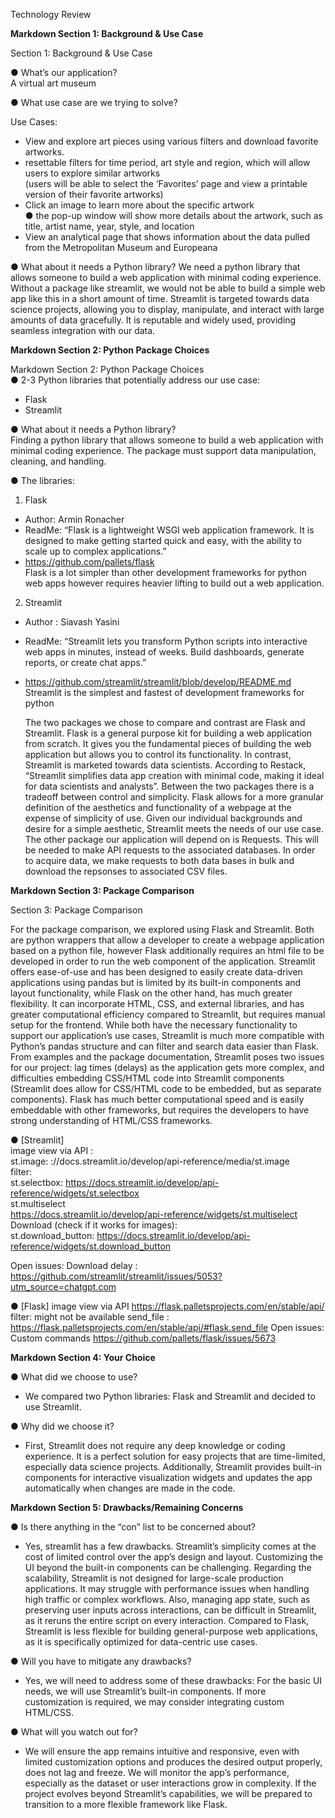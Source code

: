 Technology Review

**Markdown Section 1: Background & Use Case**

Section 1: Background & Use Case  

● What’s our application?  
	A virtual art museum 

● What use case are we trying to solve?

Use Cases: 

- View and explore art pieces using various filters and download favorite artworks.
- resettable filters for time period, art style and region, which will allow users to explore similar artworks  
(users will be able to select the ‘Favorites’ page and view a printable version of their favorite artworks)  
- Click an image to learn more about the specific artwork  
    ● the  pop-up window will show more details about the artwork, such as title, artist  name, year, style, and location  
- View an analytical page that shows information about the data pulled from the Metropolitan Museum and Europeana

● What about it needs a Python library?
  We need a python library that allows someone to build a web application with minimal coding experience. Without a package like streamlit, we would not be able to build a simple web app like this in a short amount of time.
Streamlit is targeted towards data science projects, allowing you to display, manipulate, and interact with large amounts of data gracefully. It is reputable and widely used, providing seamless integration with our data. 

**Markdown Section 2: Python Package Choices**

Markdown Section 2: Python Package Choices  
● 2-3 Python libraries that potentially address our use case:  
- Flask  
- Streamlit  

● What about it needs a Python library?  
Finding a python library that allows someone to build a web application with minimal coding experience. The package must support data manipulation, cleaning, and handling.

● The libraries: 

1) Flask
- Author: Armin Ronacher 
- ReadMe: “Flask is a lightweight WSGI web application framework. It is designed to make getting started quick and easy, with the ability to scale up to complex  applications.”  
- https://github.com/pallets/flask  
Flask is a lot simpler than other development frameworks for python web apps however requires heavier lifting to build out a web application.  

2) Streamlit  
- Author :  Siavash Yasini
- ReadMe: “Streamlit lets you transform Python scripts into interactive web apps in   minutes, instead of weeks. Build dashboards, generate reports, or create chat apps.”  
- https://github.com/streamlit/streamlit/blob/develop/README.md  
Streamlit is the simplest and fastest of development frameworks for python  

  The two packages we chose to compare and contrast are Flask and Streamlit. Flask  is a general purpose kit for building a web application from scratch. It gives you the fundamental 
pieces of building the web application but allows you to control its functionality. In contrast, Streamlit is marketed towards data scientists. According to Restack, “Streamlit simplifies
data app creation with minimal code, making it ideal for data scientists and analysts”. Between the two packages there is a tradeoff between control and simplicity. Flask allows for a more 
granular definition of the aesthetics and functionality of a webpage at the expense of simplicity of use. Given our individual backgrounds and desire for a simple aesthetic, Streamlit meets the needs 
of our use case. The other package our application will depend on is Requests. This will be needed to make API requests to the associated databases. In order to acquire data, we make requests to both data bases
in bulk and download the repsonses to associated CSV files. 

**Markdown Section 3: Package Comparison** 

Section 3: Package Comparison 

For the package comparison, we explored using Flask and Streamlit. Both are python wrappers that allow a developer to create a webpage application based on a python file, however Flask additionally requires an html file 
to be developed in order to run the web component of the application. Streamlit offers ease-of-use and has been designed to easily create data-driven applications using pandas but is limited by its built-in components and layout functionality, while Flask on the other hand, has much greater flexibility.
It can incorporate HTML, CSS, and external libraries, and has greater computational efficiency compared to Streamlit, but requires manual setup for the frontend. While both have the necessary functionality to support our application’s use cases, Streamlit is much more compatible with
Python’s pandas structure and can filter and search data easier than Flask. From examples and the package documentation, Streamlit poses two issues for our project: lag times (delays) as the application gets more complex, and difficulties embedding CSS/HTML code into Streamlit components 
(Streamlit does allow for CSS/HTML code to be embedded, but as separate components). Flask has much better computational speed and is easily embeddable with other frameworks, but requires the developers to have strong understanding of HTML/CSS frameworks.

● [Streamlit]  
image view via API :  
st.image: ://docs.streamlit.io/develop/api-reference/media/st.image  
filter:    
st.selectbox: https://docs.streamlit.io/develop/api-reference/widgets/st.selectbox  
st.multiselect  
https://docs.streamlit.io/develop/api-reference/widgets/st.multiselect  
Download (check if it works for images):  
st.download_button: https://docs.streamlit.io/develop/api-reference/widgets/st.download_button

Open issues: 
 Download delay : https://github.com/streamlit/streamlit/issues/5053?utm_source=chatgpt.com
 
● [Flask]
image view via API
https://flask.palletsprojects.com/en/stable/api/
filter: might not be available 
send_file : https://flask.palletsprojects.com/en/stable/api/#flask.send_file
Open issues: Custom commands
https://github.com/pallets/flask/issues/5673

**Markdown Section 4: Your Choice**

● What did we choose to use?

- We compared two Python libraries: Flask and Streamlit and decided to use Streamlit.

● Why did we choose it?

- First, Streamlit does not require any deep knowledge or coding experience. It is a perfect solution for easy projects that are time-limited, especially data science projects. 
  Additionally, Streamlit provides built-in components for interactive visualization widgets and updates the app automatically when changes are made in the code.

**Markdown Section 5: Drawbacks/Remaining Concerns**

● Is there anything in the “con” list to be concerned about?

- Yes, streamlit has a few drawbacks. Streamlit’s simplicity comes at the cost of limited control over the app’s design and layout. Customizing the UI beyond the built-in components can be challenging. Regarding the scalability, Streamlit is not designed for large-scale production applications. It may struggle with performance issues when handling high traffic or complex workflows. Also, managing app state, such as preserving user inputs across interactions, can be difficult in Streamlit, as it reruns the entire script on every interaction. Compared to Flask, Streamlit is less flexible for building general-purpose web applications, as it is specifically optimized for data-centric use cases.

● Will you have to mitigate any drawbacks?

- Yes, we will need to address some of these drawbacks:
  For the basic UI needs, we will use Streamlit’s built-in components. If more customization is required, we may consider integrating custom HTML/CSS.

● What will you watch out for?

- We will ensure the app remains intuitive and responsive, even with limited customization options and produces the desired output properly, does not lag and freeze. We will monitor the app’s performance, especially as the dataset or user interactions grow in complexity.
If the project evolves beyond Streamlit’s capabilities, we will be prepared to transition to a more flexible framework like Flask.

